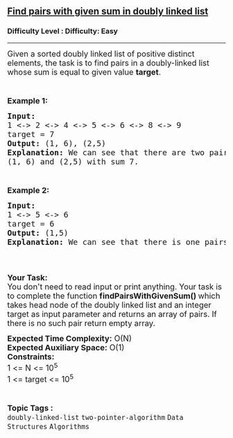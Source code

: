 <h2><a href="https://www.geeksforgeeks.org/problems/find-pairs-with-given-sum-in-doubly-linked-list/1?utm_source=youtube&utm_medium=collab_striver_ytdescription&utm_campaign=find-pairs-with-given-sum-in-doubly-linked-list">Find pairs with given sum in doubly linked list</a></h2><h3>Difficulty Level : Difficulty: Easy</h3><hr><div class="problems_problem_content__Xm_eO"><p><span style="font-size: 18px;">Given a sorted doubly linked list of positive distinct elements, the task is to find pairs in a doubly-linked list whose sum is equal to given value <strong>target</strong>.</span></p>
<p>&nbsp;</p>
<p><strong><span style="font-size: 18px;">Example 1:</span></strong></p>
<pre><span style="font-size: 18px;"><strong>Input:  </strong></span>
<span style="font-size: 18px;">1 &lt;-&gt; 2 &lt;-&gt; 4 &lt;-&gt; 5 &lt;-&gt; 6 &lt;-&gt; 8 &lt;-&gt; 9</span>
<span style="font-size: 18px;">target = 7</span>
<span style="font-size: 18px;"><strong>Output: </strong>(1, 6), (2,5)</span>
<span style="font-size: 18px;"><strong>Explanation: </strong>We can see that there are two pairs </span>
<span style="font-size: 18px;">(1, 6) and (2,5) with sum 7.</span></pre>
<p>&nbsp;</p>
<p><strong><span style="font-size: 18px;">Example 2:</span></strong></p>
<pre><strong><span style="font-size: 18px;">Input: </span></strong>
<span style="font-size: 18px;">1 &lt;-&gt; 5 &lt;-&gt; 6</span>
<span style="font-size: 18px;">target = 6</span>
<strong><span style="font-size: 18px;">Output: </span></strong><span style="font-size: 18px;">(1,5)
<strong>Explanation: </strong>We can see that there is one pairs </span> <span style="font-size: 18px;">(1, 5) with sum 6.
</span>
</pre>
<p>&nbsp;</p>
<p><span style="font-size: 18px;"><strong>Your Task:</strong><br>You don't need to read input or print anything. Your task is to complete the function&nbsp;<strong>findPairsWithGivenSum()&nbsp;</strong>which takes head node of the doubly linked list and an integer target&nbsp;as input parameter and returns an array of pairs. If there is no such pair&nbsp;return&nbsp;empty array.</span></p>
<p><span style="font-size: 18px;"><strong>Expected Time Complexity:</strong>&nbsp;O(N)<br><strong>Expected Auxiliary Space:</strong>&nbsp;O(1)<br><strong>Constraints:</strong><br>1 &lt;= N&nbsp;&lt;= 10<sup>5</sup><br>1 &lt;= target&nbsp;&lt;= 10<sup>5</sup></span></p></div><br><p><span style=font-size:18px><strong>Topic Tags : </strong><br><code>doubly-linked-list</code>&nbsp;<code>two-pointer-algorithm</code>&nbsp;<code>Data Structures</code>&nbsp;<code>Algorithms</code>&nbsp;